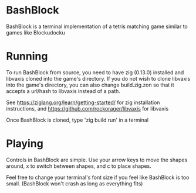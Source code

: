 BashBlock
========

BashBlock is a terminal implementation of a tetris matching game similar to games like Blockudocku

# Running

To run BashBlock from source, you need to have zig (0.13.0) installed and libvaxis cloned into the game's directory. If you do not wish to clone libvaxis into the game's directory, you can also change build.zig.zon so that it accepts a url/hash to libvaxis instead of a path.

See https://ziglang.org/learn/getting-started/ for zig installation instructions, and https://github.com/rockorager/libvaxis for libvaxis

Once BashBlock is cloned, type 'zig build run' in a terminal

# Playing

Controls in BashBlock are simple. Use your arrow keys to move the shapes around, x to switch between shapes, and c to place shapes.

Feel free to change your terminal's font size if you feel like BashBlock is too small. (BashBlock won't crash as long as everything fits)

